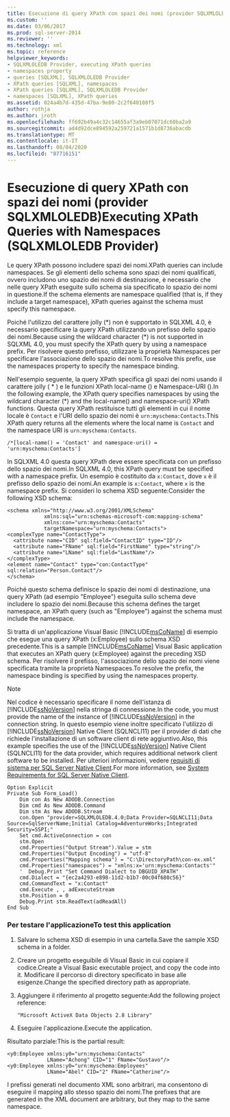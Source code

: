 ```yaml
---
title: Esecuzione di query XPath con spazi dei nomi (provider SQLXMLOLEDB) | Microsoft Docs
ms.custom: ''
ms.date: 03/06/2017
ms.prod: sql-server-2014
ms.reviewer: ''
ms.technology: xml
ms.topic: reference
helpviewer_keywords:
- SQLXMLOLEDB Provider, executing XPath queries
- namespaces property
- queries [SQLXML], SQLXMLOLEDB Provider
- XPath queries [SQLXML], namespaces
- XPath queries [SQLXML], SQLXMLOLEDB Provider
- namespaces [SQLXML], XPath queries
ms.assetid: 024a4b7d-435d-47ba-9e80-2c2f640108f5
author: rothja
ms.author: jroth
ms.openlocfilehash: ff692b49a4c32c14655af3a9eb07071dc60ba2a9
ms.sourcegitcommit: ad4d92dce894592a259721a1571b1d8736abacdb
ms.translationtype: MT
ms.contentlocale: it-IT
ms.lasthandoff: 08/04/2020
ms.locfileid: "87716151"
---
```

# <a name="executing-xpath-queries-with-namespaces-sqlxmloledb-provider"></a><span data-ttu-id="2ba84-102">Esecuzione di query XPath con spazi dei nomi (provider SQLXMLOLEDB)</span><span class="sxs-lookup"><span data-stu-id="2ba84-102">Executing XPath Queries with Namespaces (SQLXMLOLEDB Provider)</span></span>
  <span data-ttu-id="2ba84-103">Le query XPath possono includere spazi dei nomi.</span><span class="sxs-lookup"><span data-stu-id="2ba84-103">XPath queries can include namespaces.</span></span> <span data-ttu-id="2ba84-104">Se gli elementi dello schema sono spazi dei nomi qualificati, ovvero includono uno spazio dei nomi di destinazione, è necessario che nelle query XPath eseguite sullo schema sia specificato lo spazio dei nomi in questione.</span><span class="sxs-lookup"><span data-stu-id="2ba84-104">If the schema elements are namespace qualified (that is, if they include a target namespace), XPath queries against the schema must specify this namespace.</span></span>  
  
 <span data-ttu-id="2ba84-105">Poiché l'utilizzo del carattere jolly (\*) non è supportato in SQLXML 4.0, è necessario specificare la query XPath utilizzando un prefisso dello spazio dei nomi.</span><span class="sxs-lookup"><span data-stu-id="2ba84-105">Because using the wildcard character (\*) is not supported in SQLXML 4.0, you must specify the XPath query by using a namespace prefix.</span></span> <span data-ttu-id="2ba84-106">Per risolvere questo prefisso, utilizzare la proprietà Namespaces per specificare l'associazione dello spazio dei nomi.</span><span class="sxs-lookup"><span data-stu-id="2ba84-106">To resolve this prefix, use the namespaces property to specify the namespace binding.</span></span>  
  
 <span data-ttu-id="2ba84-107">Nell'esempio seguente, la query XPath specifica gli spazi dei nomi usando il carattere jolly ( \* ) e le funzioni XPath local-name () e Namespace-URI ().</span><span class="sxs-lookup"><span data-stu-id="2ba84-107">In the following example, the XPath query specifies namespaces by using the wildcard character (\*) and the local-name() and namespace-uri() XPath functions.</span></span> <span data-ttu-id="2ba84-108">Questa query XPath restituisce tutti gli elementi in cui il nome locale è `Contact` e l'URI dello spazio dei nomi è `urn:myschema:Contacts`.</span><span class="sxs-lookup"><span data-stu-id="2ba84-108">This XPath query returns all the elements where the local name is `Contact` and the namespace URI is `urn:myschema:Contacts`.</span></span>  
  
```  
/*[local-name() = 'Contact' and namespace-uri() = 'urn:myschema:Contacts']  
```  
  
 <span data-ttu-id="2ba84-109">In SQLXML 4.0 questa query XPath deve essere specificata con un prefisso dello spazio dei nomi.</span><span class="sxs-lookup"><span data-stu-id="2ba84-109">In SQLXML 4.0, this XPath query must be specified with a namespace prefix.</span></span> <span data-ttu-id="2ba84-110">Un esempio è costituito da `x:Contact`, dove `x` è il prefisso dello spazio dei nomi.</span><span class="sxs-lookup"><span data-stu-id="2ba84-110">An example is `x:Contact`, where `x` is the namespace prefix.</span></span> <span data-ttu-id="2ba84-111">Si consideri lo schema XSD seguente:</span><span class="sxs-lookup"><span data-stu-id="2ba84-111">Consider the following XSD schema:</span></span>  
  
```  
<schema xmlns="http://www.w3.org/2001/XMLSchema"  
            xmlns:sql="urn:schemas-microsoft-com:mapping-schema"  
            xmlns:con="urn:myschema:Contacts"  
            targetNamespace="urn:myschema:Contacts">  
<complexType name="ContactType">  
  <attribute name="CID" sql:field="ContactID" type="ID"/>  
  <attribute name="FName" sql:field="FirstName" type="string"/>  
  <attribute name="LName" sql:field="LastName"/>   
</complexType>  
<element name="Contact" type="con:ContactType" sql:relation="Person.Contact"/>  
</schema>  
```  
  
 <span data-ttu-id="2ba84-112">Poiché questo schema definisce lo spazio dei nomi di destinazione, una query XPath (ad esempio "Employee") eseguita sullo schema deve includere lo spazio dei nomi.</span><span class="sxs-lookup"><span data-stu-id="2ba84-112">Because this schema defines the target namespace, an XPath query (such as "Employee") against the schema must include the namespace.</span></span>  
  
 <span data-ttu-id="2ba84-113">Si tratta di un'applicazione Visual Basic [!INCLUDE[msCoName](../../../includes/msconame-md.md)] di esempio che esegue una query XPath (x:Employee) sullo schema XSD precedente.</span><span class="sxs-lookup"><span data-stu-id="2ba84-113">This is a sample [!INCLUDE[msCoName](../../../includes/msconame-md.md)] Visual Basic application that executes an XPath query (x:Employee) against the preceding XSD schema.</span></span> <span data-ttu-id="2ba84-114">Per risolvere il prefisso, l'associazione dello spazio dei nomi viene specificata tramite la proprietà Namespaces.</span><span class="sxs-lookup"><span data-stu-id="2ba84-114">To resolve the prefix, the namespace binding is specified by using the namespaces property.</span></span>  
  
> [!NOTE]  
>  <span data-ttu-id="2ba84-115">Nel codice è necessario specificare il nome dell'istanza di [!INCLUDE[ssNoVersion](../../../includes/ssnoversion-md.md)] nella stringa di connessione.</span><span class="sxs-lookup"><span data-stu-id="2ba84-115">In the code, you must provide the name of the instance of [!INCLUDE[ssNoVersion](../../../includes/ssnoversion-md.md)] in the connection string.</span></span> <span data-ttu-id="2ba84-116">In questo esempio viene inoltre specificato l'utilizzo di [!INCLUDE[ssNoVersion](../../../includes/ssnoversion-md.md)] Native Client (SQLNCLI11) per il provider di dati che richiede l'installazione di un software client di rete aggiuntivo.</span><span class="sxs-lookup"><span data-stu-id="2ba84-116">Also, this example specifies the use of the [!INCLUDE[ssNoVersion](../../../includes/ssnoversion-md.md)] Native Client (SQLNCLI11) for the data provider, which requires additional network client software to be installed.</span></span> <span data-ttu-id="2ba84-117">Per ulteriori informazioni, vedere [requisiti di sistema per SQL Server Native Client](../../native-client/system-requirements-for-sql-server-native-client.md).</span><span class="sxs-lookup"><span data-stu-id="2ba84-117">For more information, see [System Requirements for SQL Server Native Client](../../native-client/system-requirements-for-sql-server-native-client.md).</span></span>  
  
```  
Option Explicit  
Private Sub Form_Load()  
    Dim con As New ADODB.Connection  
    Dim cmd As New ADODB.Command  
    Dim stm As New ADODB.Stream  
    con.Open "provider=SQLXMLOLEDB.4.0;Data Provider=SQLNCLI11;Data Source=SqlServerName;Initial Catalog=AdventureWorks;Integrated Security=SSPI;"  
    Set cmd.ActiveConnection = con  
    stm.Open  
    cmd.Properties("Output Stream").Value = stm  
    cmd.Properties("Output Encoding") = "utf-8"  
    cmd.Properties("Mapping schema") = "C:\DirectoryPath\con-ex.xml"  
    cmd.Properties("namespaces") = "xmlns:x='urn:myschema:Contacts'"  
    '  Debug.Print "Set Command Dialect to DBGUID_XPATH"  
    cmd.Dialect = "{ec2a4293-e898-11d2-b1b7-00c04f680c56}"  
    cmd.CommandText = "x:Contact"  
    cmd.Execute , , adExecuteStream   
    stm.Position = 0  
    Debug.Print stm.ReadText(adReadAll)  
End Sub  
```  
  
### <a name="to-test-this-application"></a><span data-ttu-id="2ba84-118">Per testare l'applicazione</span><span class="sxs-lookup"><span data-stu-id="2ba84-118">To test this application</span></span>  
  
1.  <span data-ttu-id="2ba84-119">Salvare lo schema XSD di esempio in una cartella.</span><span class="sxs-lookup"><span data-stu-id="2ba84-119">Save the sample XSD schema in a folder.</span></span>  
  
2.  <span data-ttu-id="2ba84-120">Creare un progetto eseguibile di Visual Basic in cui copiare il codice.</span><span class="sxs-lookup"><span data-stu-id="2ba84-120">Create a Visual Basic executable project, and copy the code into it.</span></span> <span data-ttu-id="2ba84-121">Modificare il percorso di directory specificato in base alle esigenze.</span><span class="sxs-lookup"><span data-stu-id="2ba84-121">Change the specified directory path as appropriate.</span></span>  
  
3.  <span data-ttu-id="2ba84-122">Aggiungere il riferimento al progetto seguente:</span><span class="sxs-lookup"><span data-stu-id="2ba84-122">Add the following project reference:</span></span>  
  
    ```  
    "Microsoft ActiveX Data Objects 2.8 Library"  
    ```  
  
4.  <span data-ttu-id="2ba84-123">Eseguire l'applicazione.</span><span class="sxs-lookup"><span data-stu-id="2ba84-123">Execute the application.</span></span>  
  
 <span data-ttu-id="2ba84-124">Risultato parziale:</span><span class="sxs-lookup"><span data-stu-id="2ba84-124">This is the partial result:</span></span>  
  
```  
<y0:Employee xmlns:y0="urn:myschema:Contacts"   
             LName="Achong" CID="1" FName="Gustavo"/>  
<y0:Employee xmlns:y0="urn:myschema:Employees"   
             LName="Abel" CID="2" FName="Catherine"/>  
```  
  
 <span data-ttu-id="2ba84-125">I prefissi generati nel documento XML sono arbitrari, ma consentono di eseguire il mapping allo stesso spazio dei nomi.</span><span class="sxs-lookup"><span data-stu-id="2ba84-125">The prefixes that are generated in the XML document are arbitrary, but they map to the same namespace.</span></span>  
  
  
